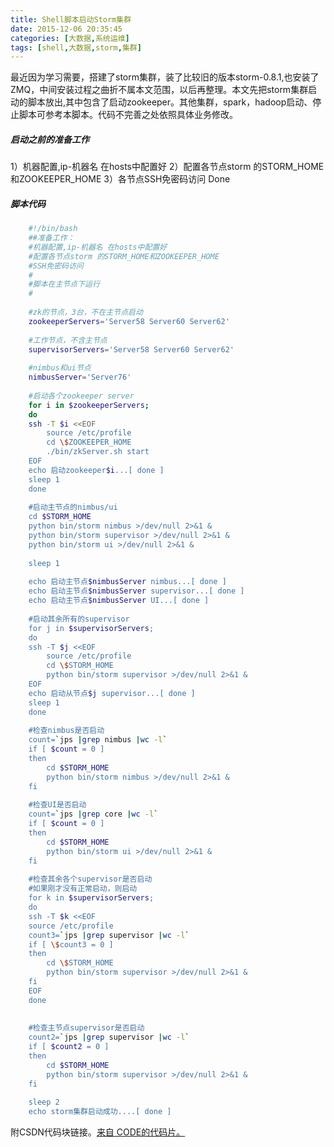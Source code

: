 ```yaml
---
title: Shell脚本启动Storm集群
date: 2015-12-06 20:35:45
categories: [大数据,系统运维]
tags: [shell,大数据,storm,集群]
---
```


最近因为学习需要，搭建了storm集群，装了比较旧的版本storm-0.8.1,也安装了ZMQ，中间安装过程之曲折不属本文范围，以后再整理。本文先把storm集群启动的脚本放出,其中包含了启动zookeeper。其他集群，spark，hadoop启动、停止脚本可参考本脚本。代码不完善之处依照具体业务修改。
##### 启动之前的准备工作
1）机器配置,ip-机器名 在hosts中配置好
2）配置各节点storm 的STORM_HOME和ZOOKEEPER_HOME
3）各节点SSH免密码访问
Done

##### 脚本代码
```bash
	#!/bin/bash
	##准备工作：
	#机器配置,ip-机器名 在hosts中配置好
	#配置各节点storm 的STORM_HOME和ZOOKEEPER_HOME
	#SSH免密码访问
	#
	#脚本在主节点下运行
	#
	
	#zk的节点，3台，不在主节点启动
	zookeeperServers='Server58 Server60 Server62'
	
	#工作节点，不含主节点
	supervisorServers='Server58 Server60 Server62'
	
	#nimbus和ui节点
	nimbusServer='Server76'
	
	#启动各个zookeeper server
	for i in $zookeeperServers;
	do
	ssh -T $i <<EOF
		source /etc/profile
		cd \$ZOOKEEPER_HOME
		./bin/zkServer.sh start
	EOF
	echo 启动zookeeper$i...[ done ]
	sleep 1
	done
	
	#启动主节点的nimbus/ui
	cd $STORM_HOME
	python bin/storm nimbus >/dev/null 2>&1 &
	python bin/storm supervisor >/dev/null 2>&1 &
	python bin/storm ui >/dev/null 2>&1 &
	
	sleep 1
	
	echo 启动主节点$nimbusServer nimbus...[ done ]
	echo 启动主节点$nimbusServer supervisor...[ done ]
	echo 启动主节点$nimbusServer UI...[ done ]
	
	#启动其余所有的supervisor
	for j in $supervisorServers;
	do
	ssh -T $j <<EOF
		source /etc/profile
		cd \$STORM_HOME
		python bin/storm supervisor >/dev/null 2>&1 &
	EOF
	echo 启动从节点$j supervisor...[ done ]
	sleep 1
	done
	
	#检查nimbus是否启动
	count=`jps |grep nimbus |wc -l`
	if [ $count = 0 ]
	then
		cd $STORM_HOME
		python bin/storm nimbus >/dev/null 2>&1 &
	fi
	
	#检查UI是否启动
	count=`jps |grep core |wc -l`
	if [ $count = 0 ]
	then
		cd $STORM_HOME
		python bin/storm ui >/dev/null 2>&1 &
	fi
	
	#检查其余各个supervisor是否启动
	#如果刚才没有正常启动，则启动
	for k in $supervisorServers;
	do
	ssh -T $k <<EOF
	source /etc/profile
	count3=`jps |grep supervisor |wc -l`
	if [ \$count3 = 0 ]
	then
		cd \$STORM_HOME 
		python bin/storm supervisor >/dev/null 2>&1 &
	fi
	EOF
	done
	
	
	#检查主节点supervisor是否启动
	count2=`jps |grep supervisor |wc -l`
	if [ $count2 = 0 ]
	then
		cd $STORM_HOME
		python bin/storm supervisor >/dev/null 2>&1 &
	fi
	
	sleep 2
	echo storm集群启动成功....[ done ] 
```
附CSDN代码块链接。[来自 CODE的代码片。](https://code.csdn.net/snippets/1437227/master/download)
